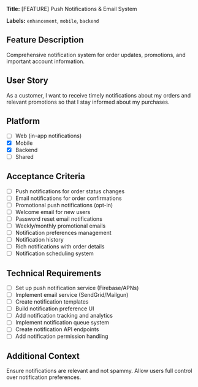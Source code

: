 **Title:** [FEATURE] Push Notifications & Email System

**Labels:** `enhancement`, `mobile`, `backend`

## Feature Description

Comprehensive notification system for order updates, promotions, and important account information.

## User Story

As a customer, I want to receive timely notifications about my orders and relevant promotions so that I stay informed about my purchases.

## Platform

- [ ] Web (in-app notifications)
- [x] Mobile
- [x] Backend
- [ ] Shared

## Acceptance Criteria

- [ ] Push notifications for order status changes
- [ ] Email notifications for order confirmations
- [ ] Promotional push notifications (opt-in)
- [ ] Welcome email for new users
- [ ] Password reset email notifications
- [ ] Weekly/monthly promotional emails
- [ ] Notification preferences management
- [ ] Notification history
- [ ] Rich notifications with order details
- [ ] Notification scheduling system

## Technical Requirements

- [ ] Set up push notification service (Firebase/APNs)
- [ ] Implement email service (SendGrid/Mailgun)
- [ ] Create notification templates
- [ ] Build notification preference UI
- [ ] Add notification tracking and analytics
- [ ] Implement notification queue system
- [ ] Create notification API endpoints
- [ ] Add notification permission handling

## Additional Context

Ensure notifications are relevant and not spammy. Allow users full control over notification preferences.
